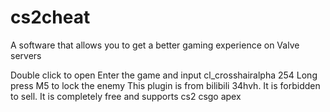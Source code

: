 # cs2cheat
A software that allows you to get a better gaming experience on Valve servers

Double click to open
Enter the game and input cl_crosshairalpha 254
Long press M5 to lock the enemy
This plugin is from bilibili 34hvh. It is forbidden to sell. It is completely free and supports cs2 csgo apex
